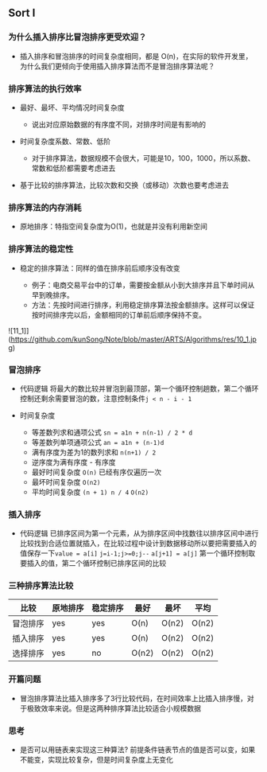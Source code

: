 ## Sort I

### 为什么插入排序比冒泡排序更受欢迎？

+ 插入排序和冒泡排序的时间复杂度相同，都是 O(n)，在实际的软件开发里，为什么我们更倾向于使用插入排序算法而不是冒泡排序算法呢？

### 排序算法的执行效率

+ 最好、最坏、平均情况时间复杂度

    + 说出对应原始数据的有序度不同，对排序时间是有影响的

+ 时间复杂度系数、常数、低阶

    + 对于排序算法，数据规模不会很大，可能是10，100，1000，所以系数、常数和低阶都需要考虑进去

+ 基于比较的排序算法，比较次数和交换（或移动）次数也要考虑进去

### 排序算法的内存消耗

+ 原地排序：特指空间复杂度为O(1)，也就是并没有利用新空间

### 排序算法的稳定性

+ 稳定的排序算法：同样的值在排序前后顺序没有改变

    + 例子：电商交易平台中的订单，需要按金额从小到大排序并且下单时间从早到晚排序。
    + 方法：先按时间进行排序，利用稳定排序算法按金额排序。这样可以保证按时间排序完以后，金额相同的订单前后顺序保持不变。

![11_1]](https://github.com/kunSong/Note/blob/master/ARTS/Algorithms/res/10_1.jpg)

### 冒泡排序

+ 代码逻辑
    将最大的数比较并冒泡到最顶部，第一个循环控制趟数，第二个循环控制还剩余需要冒泡的数，注意控制条件`j < n - i - 1`

+ 时间复杂度
    + 等差数列求和通项公式 `sn = a1n + n(n-1) / 2 * d`
    + 等差数列单项通项公式 `an = a1n + (n-1)d`
    + 满有序度为差为1的数列求和 `n(n+1) / 2`
    + 逆序度为满有序度 - 有序度
    + 最好时间复杂度 `O(n)` 已经有序仅遍历一次
    + 最坏时间复杂度 `O(n2)`
    + 平均时间复杂度 `(n + 1) n / 4` `O(n2)`

### 插入排序

+ 代码逻辑
    已排序区间为第一个元素，从为排序区间中找数往以排序区间中进行比较找到合适位置就插入，在比较过程中设计到数据移动所以要把需要插入的值保存一下`value = a[i]` `j=i-1;j>=0;j--` `a[j+1] = a[j]` 第一个循环控制取要插入的值，第二个循环控制已排序区间的比较

### 三种排序算法比较

比较 | 原地排序 | 稳定排序 | 最好 | 最坏 | 平均
-|-|-|-|-|-
冒泡排序 | yes | yes | O(n) | O(n2) | O(n2)
插入排序 | yes | yes | O(n) | O(n2) | O(n2)
选择排序 | yes | no  | O(n2) | O(n2) | O(n2)

### 开篇问题

+ 冒泡排序算法比插入排序多了3行比较代码，在时间效率上比插入排序慢，对于极致效率来说。但是这两种排序算法比较适合小规模数据

### 思考

+ 是否可以用链表来实现这三种算法?
    前提条件链表节点的值是否可以变，如果不能变，实现比较复杂，但是时间复杂度上无变化
